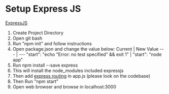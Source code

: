 # Setup Express JS
[ExpressJS](https://expressjs.com/)

1. Create Project Directory
2. Open git bash
3. Run "npm init" and follow instructions
4. Open package.json and change the value below:
Current | New Value
--- | ---
"start": "echo \"Error: no test specified\" && exit 1" | "start": "node app"
5. Run npm install --save express
6. This will install the node_modules included expressjs
7. Then add [express routing](https://expressjs.com/en/guide/routing.html) in app.js (please look on the codebase)
8. Then Run "npm start"
9. Open web browser and browse in localhost:3000